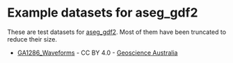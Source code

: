 # Example datasets for aseg_gdf2

These are test datasets for [aseg_gdf2](http://github.com/kinverarity1/aseg_gdf2). Most of them have been truncated to reduce their size.

- [GA1286_Waveforms](3bcfc711) - CC BY 4.0 - [Geoscience Australia](https://ecat.ga.gov.au/geonetwork/srv/eng/catalog.search#/metadata/3bcfc711-6549-400d-b3a2-9deb8ac90825)


